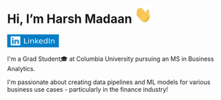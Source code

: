 # Hi, I’m Harsh Madaan <img src="https://raw.githubusercontent.com/ABSphreak/ABSphreak/master/gifs/Hi.gif" width="40" height="40">

<p><a href="https://www.linkedin.com/in/harshmadaan97/">
<img src="https://github.com/harsh-madaan/harsh-madaan/blob/main/images/linkedin_logo.svg" width="120" height="30">
</a></p>

I'm a Grad Student🎓 at Columbia University pursuing an MS in Business Analytics. 

I'm passionate about creating data pipelines and ML models for various business use cases - particularly in the finance industry!  



<!---
harsh-madaan/harsh-madaan is a ✨ special ✨ repository because its `README.md` (this file) appears on your GitHub profile.
You can click the Preview link to take a look at your changes.
--->
